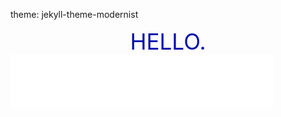  theme: jekyll-theme-modernist
<div style="text-align:center;">
    <span style="color: #000caf; font-size: 35px;">HELLO.</span>
</div>
<iframe frameborder="no" border="0" marginwidth="0" marginheight="0" width=420 height=86 src="//music.163.com/outchain/player?type=2&id=4877189&auto=0&height=66"></iframe>
